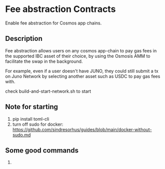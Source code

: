 # Fee abstraction Contracts

Enable fee abstraction for Cosmos app chains.

## Description

Fee abstraction allows users on any cosmos app-chain to pay gas fees in the supported IBC asset of their choice, by using the Osmosis AMM to facilitate the swap in the background.

For example, even if a user doesn't have JUNO, they could still submit a tx on Juno Network by selecting another asset such as USDC to pay gas fees with.

check build-and-start-network.sh to start

## Note for starting
1. pip install toml-cli
2. turn off sudo for docker: https://github.com/sindresorhus/guides/blob/main/docker-without-sudo.md

## Some good commands
1. 